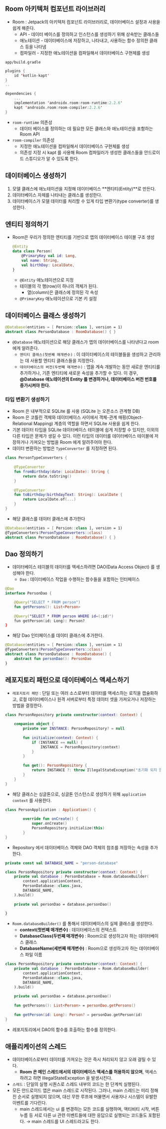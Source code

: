 ## Room 아키텍처 컴포넌트 라이브러리

- Room : Jetpack의 아키텍처 컴포넌트 라이브러리로, 데이터베이스 설정과 사용을 쉽게 해준다.
    - API - 데이터 베이스를 정의하고 인스턴스를 생성하기 위해 상속받는 클래스들
    - 애노테이션 - 데이터베이스에 저장하고, 나타내고, 사용하는 함수 정의한 클래스 등을 나타냄
    - 컴파일러 - 지정한 애노테이션을 컴파일해서 데이터베이스 구현체를 생성

`app/build.gradle`

```kotlin
plugins { 
	id 'kotlin-kapt'
}
..

dependencies { 
	...
	implementation 'androidx.room:room-runtime:2.2.6'
	kapt 'androidx.room:room-compiler:2.2.6'
}
```

- `room-runtime` 의존성
    - 데이터 베이스를 정의하는 데 필요한 모든 클래스와 애노테이션을 포함하는 Room API
- `room-compiler` 의존성
    - 지정한 애노테이션을 컴파일해서 데이터베이스 구현체를 생성
    - 의존성 지정 시 kapt 를 사용해 Room 컴파일러가 생성한 클래스들을 안드로이드 스튜디오가 알 수 있도록 한다.

## 데이터베이스 생성하기

1. 모델 클래스에 애노테이션을 지정해 데이터베이스 **엔티티(Entity)**로 만든다.
2. 데이터베이스 자체를 나타내는 클래스를 생성한다.
3. 데이터베이스가 모델 데이터를 처리할 수 있게 타입 변환기(type converter)를 생성한다.

## 엔티티 정의하기

- Room은 우리가 정의한 엔티티를 기반으로 앱의 데이터베이스 테이블 구조 생성
    
    ```kotlin
    @Entity
    data class Person(
    	@PrimaryKey val id: Long,
    	val name: String,
    	val birthDay: LocalDate,
    }
    ```
    
    - `@Entity` 애노테이션으로 지정
    - 테이블의 각 행(row)이 하나의 객체가 된다.
        - 열(column)은 클래스에 정의된 각 속성
    - `@PrimaryKey` 애노테이션으로 기본 키 설정

## 데이터베이스 클래스 생성하기

```kotlin
@Database(entities = [ Persion::class ], version = 1)
abstract class PersonDatabase : RoomDatabase() { }
```

- `@Database` 애노테이션으로 해당 클래스가 앱의 데이터베이스를 나타낸다고 room에게 알려준다.
    - `엔티티 클래스(첫번째 매개변수)` : 이 데이터베이스의 테이블들을 생성하고 관리하는 데 사용할 엔티티 클래스들을 지정한다.
    - `데이터베이스의 버전(두번째 매개변수)` : 앱을 계속 개발하는 동안 새로운 엔티티를 추가하거나, 기존 엔티티에 새로운 속성을 추가할 수 있다. 이 경우, **@Database 애노테이션의 Entity 를 변경하거나, 데이터베이스 버전 번호를 증가시켜야 한다.**

### **타입 변환기 생성하기**

- Room 은 내부적으로 SQLite 를 사용 (SQLite 는 오픈소스 관계형 DB)
- Room 은 코틀린 객체와 데이터베이스 사이에서 객체-관계 매핑(Object-Relational Mapping) 계층의 역할을 하면서 SQLite 사용을 쉽게 한다.
- 기본 데이터 타입을 SQLite 데이터베이스 테이블에 쉽게 저장할 수 있지만, 이외의 다른 타입은 문제가 생길 수 있다. 이런 타입의 데이터를 데이터베이스 테이블에 저장하거나 가져오는 방법을 Room 에게 알려주어야 한다.
- 데이터 변환하는 방법은 `TypeConverter` 를 지정하면 된다.

```kotlin
class PersonTypeConverters {
	
	@TypeConverter
	fun fromBirthday(date: LocalDate): String {
		return date.toString()
	}
	
	@TypeConverter
	fun toBirthday(birthdayText: String): LocalDate {
		return LocalDate.of(...)
	}
}
```

- 해당 클래스를 데이터 클래스에 추가한다

```kotlin
@Database(entities = [ Persion::class ], version = 1)
@TypeConverters(PersonTypeConverters::class)
abstract class PersonDatabase : RoomDatabase() { }
```

## Dao 정의하기

- 데이터베이스 테이블의 데이터를 액세스하려면 DAO(Data Access Object) 를 생성해야 한다.
    - `Dao` : 데이터베이스 작업을 수행하는 함수들을 포함하는 인터페이스

```kotlin
@Dao
interface PersonDao {

	@Query("SELECT * FROM person")
	fun getPersons(): List<Person>
	
	@Query("SELECT * FROM person WHERE id=(:id)")
	fun getPerson(id: Long): Person?
}
```

- 해당 Dao 인터페이스를 데이터 클래스에 추가한다.

```kotlin
@Database(entities = [ Persion::class ], version = 1)
@TypeConverters(PersonTypeConverters::class)
abstract class PersonDatabase : RoomDatabase() { 
	abstract fun personDao(): PersonDao
}
```

## 레포지토리 패턴으로 데이터베이스 액세스하기

- `레포지토리 패턴` : 단일 또는 여러 소스로부터 데이터를 액세스하는 로직을 캡슐화하고, 로컬 데이터베이스나 원격 서버로부터 특정 데이터 셋을 가져오거나 저장하는 방법을 결정한다.

```kotlin
class PersonRepository private constructor(context: Context) {
	
	companion object {
		private var INSTANCE: PersonRepository? = null
		
		fun initialize(context: Context) {
			if (INSTANCE == null) {
				INSTANCE = PersonRepository(context)
			}
		}
		
		fun get(): PersonRepository {
			return INSTANCE ?: throw IllegalStateException("초기화 되지 않았습니다.")
		}
	}
}
```

- 해당 클래스는 싱글톤으로, 싱글톤 인스턴스로 생성하기 위해 `application context` 를 사용한다.

```kotlin
class PersonApplication : Application() {
		
		override fun onCreate() {
			super.onCreate()
			PersonRepository.initialize(this)
		}
}
```

- Repository 에서 데이터베이스 객체와 DAO 객체의 참조를 저장하는 속성을 추가한다.

```kotlin
private const val DATABASE_NAME = "person-database"

class PersonRepository private constructor(context: Context) {
	private val database : PersonDatabase = Room.databaseBuilder(
		context.applicationContext,
		PersonDatabase::class.java,
		DATABASE_NAME,
	).build()
	
	private val personDao = database.personDao()
	
}
```

- `Room.databaseBuilder()` 를 통해서 데이터베이스의 실체 클래스를 생성한다.
    - **context(첫번째 매개변수)** : 데이터베이스의 컨텍스트
    - **DatabaseClass(두번째 매개변수)** : Room으로 생성하고자 하는 데이터베이스 클래스
    - **DatabaseName(세번째 매개변수)** : Room으로 생성하고자 하는 데이터베이스 파일 이름

```kotlin
class PersonRepository private constructor(context: Context) {
	private val database : PersonDatabase = Room.databaseBuilder(
		context.applicationContext,
		PersonDatabase::class.java,
		DATABASE_NAME,
	).build()
	
	private val personDao = database.personDao()
	
	fun getPersons(): List<Person> = personDao.getPersons()
	
	fun getPerson(id: Long): Person? = personDao.getPerson(id)
}
```

- 레포지토리에서 DAO의 함수를 호출하는 함수를 정의한다.

## 애플리케이션의 스레드

- 데이터베이스로부터 데이터를 가져오는 것은 즉시 처리되지 않고 오래 걸릴 수 있다.
    - **Room 은 메인 스레드에서의 데이터베이스 엑세스를 허용하지 않으며**, 액세스하려고 하면 IllegalStateException 을 발생시킨다.
- `스레드` : 단일의 실행 시퀀스로 스레드 내부의 코드는 한 단계씩 실행된다.
- 모든 안드로이드 앱은 main 스레드로 시작된다. 그러나, main 스레드는 미리 정해진 순서로 실행되지 않으며, 대신 무한 루프에 머물면서 사용자나 시스템이 유발한 이벤트를 기다린다.
    - main 스레드에서는 ui 를 변경하는 모든 코드를 실행하며, 액티비티 시작, 버튼 누름 등 서로 다른 ui 관련 이벤트들에 대한 응답으로 실행되는 코드들도 포함된다. → main 스레드를 UI 스레드라고도 한다.

